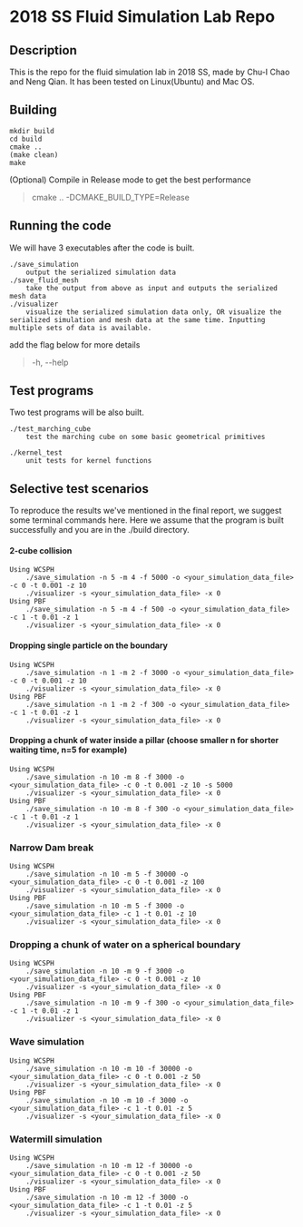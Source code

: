 # 2018 SS Fluid Simulation Lab Repo

## Description

This is the repo for the fluid simulation lab in 2018 SS, made by Chu-I Chao and Neng Qian. It has been tested on Linux(Ubuntu) and Mac OS.

## Building

    mkdir build
    cd build
    cmake ..
    (make clean)
    make

(Optional) Compile in Release mode to get the best performance
> cmake .. -DCMAKE_BUILD_TYPE=Release

## Running the code

We will have 3 executables after the code is built.

    ./save_simulation
        output the serialized simulation data
    ./save_fluid_mesh
        take the output from above as input and outputs the serialized mesh data
    ./visualizer
        visualize the serialized simulation data only, OR visualize the serialized simulation and mesh data at the same time. Inputting multiple sets of data is available.

add the flag below for more details
> -h, --help

## Test programs

Two test programs will be also built. 

    ./test_marching_cube
        test the marching cube on some basic geometrical primitives
    
    ./kernel_test
        unit tests for kernel functions

## Selective test scenarios

To reproduce the results we've mentioned in the final report, we suggest some terminal commands here.
Here we assume that the program is built successfully and you are in the ./build directory.

#### 2-cube collision

    Using WCSPH
        ./save_simulation -n 5 -m 4 -f 5000 -o <your_simulation_data_file> -c 0 -t 0.001 -z 10
        ./visualizer -s <your_simulation_data_file> -x 0
    Using PBF
        ./save_simulation -n 5 -m 4 -f 500 -o <your_simulation_data_file> -c 1 -t 0.01 -z 1
        ./visualizer -s <your_simulation_data_file> -x 0    

#### Dropping single particle on the boundary

    Using WCSPH
        ./save_simulation -n 1 -m 2 -f 3000 -o <your_simulation_data_file> -c 0 -t 0.001 -z 10
        ./visualizer -s <your_simulation_data_file> -x 0
    Using PBF
        ./save_simulation -n 1 -m 2 -f 300 -o <your_simulation_data_file> -c 1 -t 0.01 -z 1 
        ./visualizer -s <your_simulation_data_file> -x 0
        
#### Dropping a chunk of water inside a pillar (choose smaller n for shorter waiting time, n=5 for example)

    Using WCSPH 
        ./save_simulation -n 10 -m 8 -f 3000 -o <your_simulation_data_file> -c 0 -t 0.001 -z 10 -s 5000
        ./visualizer -s <your_simulation_data_file> -x 0
    Using PBF
        ./save_simulation -n 10 -m 8 -f 300 -o <your_simulation_data_file> -c 1 -t 0.01 -z 1
        ./visualizer -s <your_simulation_data_file> -x 0     
        
### Narrow Dam break

    Using WCSPH
        ./save_simulation -n 10 -m 5 -f 30000 -o <your_simulation_data_file> -c 0 -t 0.001 -z 100
        ./visualizer -s <your_simulation_data_file> -x 0
    Using PBF
        ./save_simulation -n 10 -m 5 -f 3000 -o <your_simulation_data_file> -c 1 -t 0.01 -z 10
        ./visualizer -s <your_simulation_data_file> -x 0

### Dropping a chunk of water on a spherical boundary
    
    Using WCSPH
        ./save_simulation -n 10 -m 9 -f 3000 -o <your_simulation_data_file> -c 0 -t 0.001 -z 10
        ./visualizer -s <your_simulation_data_file> -x 0    
    Using PBF
        ./save_simulation -n 10 -m 9 -f 300 -o <your_simulation_data_file> -c 1 -t 0.01 -z 1
        ./visualizer -s <your_simulation_data_file> -x 0

### Wave simulation

    Using WCSPH
        ./save_simulation -n 10 -m 10 -f 30000 -o <your_simulation_data_file> -c 0 -t 0.001 -z 50
        ./visualizer -s <your_simulation_data_file> -x 0    
    Using PBF
        ./save_simulation -n 10 -m 10 -f 3000 -o <your_simulation_data_file> -c 1 -t 0.01 -z 5
        ./visualizer -s <your_simulation_data_file> -x 0

### Watermill simulation

    Using WCSPH
        ./save_simulation -n 10 -m 12 -f 30000 -o <your_simulation_data_file> -c 0 -t 0.001 -z 50
        ./visualizer -s <your_simulation_data_file> -x 0    
    Using PBF
        ./save_simulation -n 10 -m 12 -f 3000 -o <your_simulation_data_file> -c 1 -t 0.01 -z 5
        ./visualizer -s <your_simulation_data_file> -x 0
